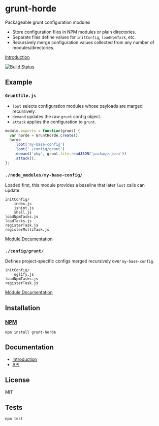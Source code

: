 # grunt-horde

Packageable grunt configuration modules

- Store configuration files in NPM modules or plain directories.
- Separate files define values for `initConfig`, `loadNpmTask`, etc.
- Recursively merge configuration values collected from any number of modules/directories.

[Introduction](http://codeactual.github.io/06/02/2013/introducing-grunt-horde.html)

[![Build Status](https://travis-ci.org/codeactual/grunt-horde.png)](https://travis-ci.org/codeactual/grunt-horde)

## Example

### `Gruntfile.js`

- `loot` selects configuration modules whose payloads are marged recursively.
- `demand` updates the raw `grunt` config object.
- `attack` applies the configuration to `grunt`.

```js
module.exports = function(grunt) {
  var horde = GruntHorde.create();
  horde
    .loot('my-base-config')
    .loot('./config/grunt')
    .demand('pkg', grunt.file.readJSON('package.json'))
    .attack();
};
```

### `./node_modules/my-base-config/`

Loaded first, this module provides a baseline that later `loot` calls can update.

    initConfig/
        index.js
        jshint.js
        shell.js
    loadNpmTasks.js
    loadTasks.js
    registerTask.js
    registerMultiTask.js

[Module Documentation](docs/modules.md)

### `./config/grunt/`

Defines project-specific configs merged recursively over `my-base-config`.

    initConfig/
        uglify.js
    loadNpmTasks.js
    registerTask.js

[Module Documentation](docs/modules.md)

## Installation

### [NPM](https://npmjs.org/package/grunt-horde)

    npm install grunt-horde

## Documentation

- [Introduction](http://codeactual.github.io/06/02/2013/introducing-grunt-horde.html)
- [API](docs/GruntHorde.md)

## License

  MIT

## Tests

    npm test
